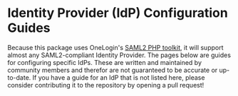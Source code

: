 # Identity Provider (IdP) Configuration Guides

Because this package uses OneLogin's [SAML2 PHP toolkit](https://github.com/SAML-Toolkits/php-saml), it will
support almost any SAML2-compliant Identity Provider. The pages below are guides for configuring specific
IdPs. These are written and maintained by community members and therefor are not guaranteed to be accurate or
up-to-date. If you have a guide for an IdP that is not listed here, please consider contributing it to the
repository by opening a pull request!
